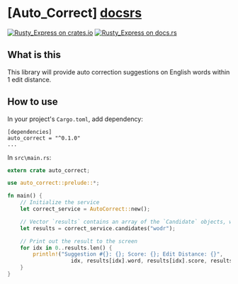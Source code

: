 [Auto_Correct] [docsrs]
======================

[![Rusty_Express on crates.io][cratesio-image]][cratesio]
[![Rusty_Express on docs.rs][docsrs-image]][docsrs]

[cratesio]: https://crates.io/crates/auto_correct
[cratesio-image]: https://img.shields.io/crates/v/auto_correct.svg
[docsrs-image]: https://docs.rs/auto_correct/badge.svg
[docsrs]: https://docs.rs/auto_correct

## What is this
This library will provide auto correction suggestions on English words within 1 edit distance.

## How to use
In your project's `Cargo.toml`, add dependency:
```cargo
[dependencies]
auto_correct = "^0.1.0"
...
```

In `src\main.rs`:
```rust
extern crate auto_correct;

use auto_correct::prelude::*;

fn main() {
    // Initialize the service
    let correct_service = AutoCorrect::new();

    // Vector `results` contains an array of the `Candidate` objects, which is sorted by scores
    let results = correct_service.candidates("wodr");

    // Print out the result to the screen
    for idx in 0..results.len() {
        println!("Suggestion #{}: {}; Score: {}; Edit Distance: {}",
                    idx, results[idx].word, results[idx].score, results[idx].edit);
    }
}
```